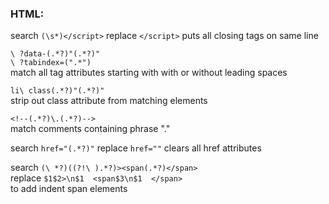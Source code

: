 ### HTML:    
search `(\s*)</script>` replace `</script>` puts all closing tags on same line    
    
`\ ?data-(.*?)"(.*?)" `    
`\ ?tabindex=(".*") `    
match all tag attributes starting with with or without leading spaces    
    
    
`li\ class(.*?)"(.*?)" `    
strip out class attribute from matching elements    
    
`<!--(.*?)\.(.*?)-->`    
match comments containing phrase "."    
    
search `href="(.*?)"` replace `href=""` clears all href attributes    
    
search `(\ *?)((?!\ ).*?)><span(.*?)</span> `    
replace `$1$2>\n$1  <span$3\n$1  </span> `    
to add indent span elements    
    
